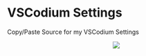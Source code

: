 # VSCodium Settings
Copy/Paste Source for my VSCodium Settings

<div align="center" markdown=1>
  
![](https://vscodium.com/img/codium_cnl.svg)

</div>
